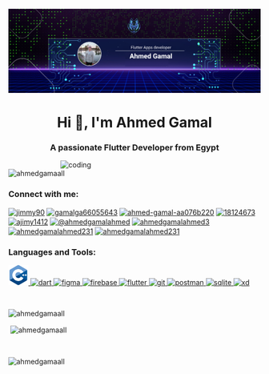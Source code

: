 ![logo](https://github.com/ahmedgamaall/ahmedgamaall/blob/main/Github%20Banner.png)
<h1 align="center">Hi 👋, I'm Ahmed Gamal</h1>
<h3 align="center">A passionate Flutter Developer from Egypt</h3>

<img align="right" alt="coding" width="400" src="https://user-images.githubusercontent.com/55389276/140866485-8fb1c876-9a8f-4d6a-98dc-08c4981eaf70.gif">

<p align="left"> <img src="https://komarev.com/ghpvc/?username=ahmedgamaall&label=Profile%20views&color=0e75b6&style=flat" alt="ahmedgamaall" /> </p>

<h3 align="left">Connect with me:</h3>
<p align="left">
<a href="https://dev.to/jimmy90" target="blank"><img align="center" src="https://raw.githubusercontent.com/rahuldkjain/github-profile-readme-generator/master/src/images/icons/Social/devto.svg" alt="jimmy90" height="30" width="40" /></a>
<a href="https://twitter.com/gamalga66055643" target="blank"><img align="center" src="https://raw.githubusercontent.com/rahuldkjain/github-profile-readme-generator/master/src/images/icons/Social/twitter.svg" alt="gamalga66055643" height="30" width="40" /></a>
<a href="https://linkedin.com/in/ahmed-gamal-aa076b220" target="blank"><img align="center" src="https://raw.githubusercontent.com/rahuldkjain/github-profile-readme-generator/master/src/images/icons/Social/linked-in-alt.svg" alt="ahmed-gamal-aa076b220" height="30" width="40" /></a>
<a href="https://stackoverflow.com/users/18124673" target="blank"><img align="center" src="https://raw.githubusercontent.com/rahuldkjain/github-profile-readme-generator/master/src/images/icons/Social/stack-overflow.svg" alt="18124673" height="30" width="40" /></a>
<a href="https://dribbble.com/ajimy1412" target="blank"><img align="center" src="https://raw.githubusercontent.com/rahuldkjain/github-profile-readme-generator/master/src/images/icons/Social/dribbble.svg" alt="ajimy1412" height="30" width="40" /></a>
<a href="https://medium.com/@ahmedgamalahmed" target="blank"><img align="center" src="https://raw.githubusercontent.com/rahuldkjain/github-profile-readme-generator/master/src/images/icons/Social/medium.svg" alt="@ahmedgamalahmed" height="30" width="40" /></a>
<a href="https://www.hackerrank.com/ahmedgamalahmed3" target="blank"><img align="center" src="https://raw.githubusercontent.com/rahuldkjain/github-profile-readme-generator/master/src/images/icons/Social/hackerrank.svg" alt="ahmedgamalahmed3" height="30" width="40" /></a>
<a href="https://codeforces.com/profile/ahmedgamalahmed231" target="blank"><img align="center" src="https://raw.githubusercontent.com/rahuldkjain/github-profile-readme-generator/master/src/images/icons/Social/codeforces.svg" alt="ahmedgamalahmed231" height="30" width="40" /></a>
<a href="https://www.leetcode.com/ahmedgamalahmed231" target="blank"><img align="center" src="https://raw.githubusercontent.com/rahuldkjain/github-profile-readme-generator/master/src/images/icons/Social/leet-code.svg" alt="ahmedgamalahmed231" height="30" width="40" /></a>
</p>

<h3 align="left">Languages and Tools:</h3>
<p align="left"> <a href="https://www.w3schools.com/cpp/" target="_blank" rel="noreferrer"> <img src="https://raw.githubusercontent.com/devicons/devicon/master/icons/cplusplus/cplusplus-original.svg" alt="cplusplus" width="40" height="40"/> </a> <a href="https://dart.dev" target="_blank" rel="noreferrer"> <img src="https://www.vectorlogo.zone/logos/dartlang/dartlang-icon.svg" alt="dart" width="40" height="40"/> </a> <a href="https://www.figma.com/" target="_blank" rel="noreferrer"> <img src="https://www.vectorlogo.zone/logos/figma/figma-icon.svg" alt="figma" width="40" height="40"/> </a> <a href="https://firebase.google.com/" target="_blank" rel="noreferrer"> <img src="https://www.vectorlogo.zone/logos/firebase/firebase-icon.svg" alt="firebase" width="40" height="40"/> </a> <a href="https://flutter.dev" target="_blank" rel="noreferrer"> <img src="https://www.vectorlogo.zone/logos/flutterio/flutterio-icon.svg" alt="flutter" width="40" height="40"/> </a> <a href="https://git-scm.com/" target="_blank" rel="noreferrer"> <img src="https://www.vectorlogo.zone/logos/git-scm/git-scm-icon.svg" alt="git" width="40" height="40"/> </a> <a href="https://postman.com" target="_blank" rel="noreferrer"> <img src="https://www.vectorlogo.zone/logos/getpostman/getpostman-icon.svg" alt="postman" width="40" height="40"/> </a> <a href="https://www.sqlite.org/" target="_blank" rel="noreferrer"> <img src="https://www.vectorlogo.zone/logos/sqlite/sqlite-icon.svg" alt="sqlite" width="40" height="40"/> </a> <a href="https://www.adobe.com/products/xd.html" target="_blank" rel="noreferrer"> <img src="https://cdn.worldvectorlogo.com/logos/adobe-xd.svg" alt="xd" width="40" height="40"/> </a> </p>
<br>

<p><img align="left" src="https://github-readme-stats.vercel.app/api/top-langs?username=ahmedgamaall&show_icons=true&locale=en&layout=compact" alt="ahmedgamaall" /></p>
<br>
<p>&nbsp;<img align="center" src="https://github-readme-stats.vercel.app/api?username=ahmedgamaall&show_icons=true&locale=en" alt="ahmedgamaall" /></p>
<br>
<p><img align="center" src="https://github-readme-streak-stats.herokuapp.com/?user=ahmedgamaall&" alt="ahmedgamaall" /></p>

